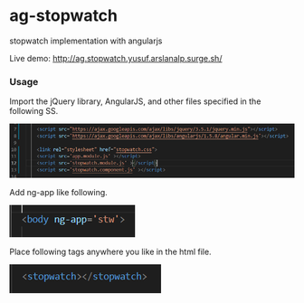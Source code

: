 # ag-stopwatch

stopwatch implementation with angularjs

Live demo: http://ag.stopwatch.yusuf.arslanalp.surge.sh/

### Usage

Import the jQuery library, AngularJS, and other files specified in the following SS.


<img src="import.PNG" >


Add ng-app like following.


<img src="module.PNG" >


Place following tags anywhere you like in the html file.


<img src="component.PNG" >